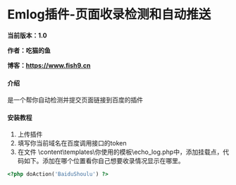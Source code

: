 # Emlog插件-页面收录检测和自动推送
**当前版本：1.0**

**作者：吃猫的鱼**

 **博客：https://www.fish9.cn** 
#### 介绍
是一个帮你自动检测并提交页面链接到百度的插件

#### 安装教程
1. 上传插件
2. 填写你当前域名在百度调用接口的token
3. 在文件  \content\templates\你使用的模板\echo_log.php中，添加挂载点，代码如下。添加在哪个位置看你自己想要收录情况显示在哪里。
```php
<?php doAction('BaiduShoulu') ?>
```
